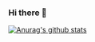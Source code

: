 ### Hi there 👋

[![Anurag's github stats](https://github-readme-stats.vercel.app/api?username=DebaveyeEliasProjects)](https://github.com/anuraghazra/github-readme-stats)
